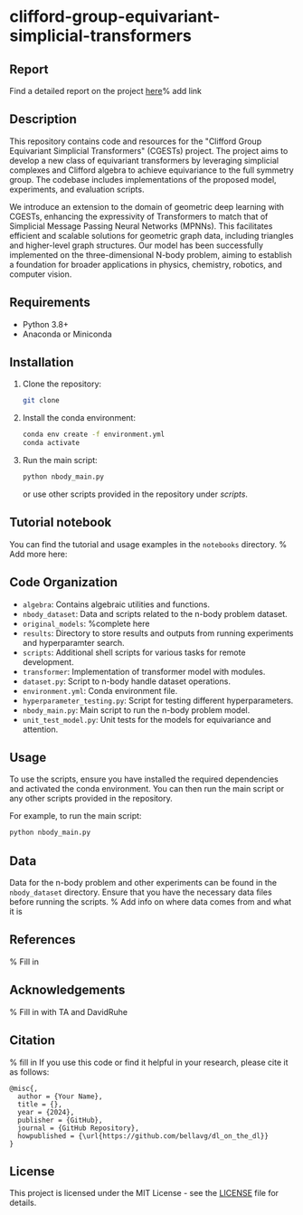 # clifford-group-equivariant-simplicial-transformers

## Report
Find a detailed report on the project [here]( )% add link

## Description
This repository contains code and resources for the "Clifford Group Equivariant Simplicial Transformers" (CGESTs) project. The project aims to develop a new class of equivariant transformers by leveraging simplicial complexes and Clifford algebra to achieve equivariance to the full symmetry group. The codebase includes implementations of the proposed model, experiments, and evaluation scripts.

We introduce an extension to the domain of geometric deep learning with CGESTs, enhancing the expressivity of Transformers to match that of Simplicial Message Passing Neural Networks (MPNNs). This facilitates efficient and scalable solutions for geometric graph data, including triangles and higher-level graph structures. Our model has been successfully implemented on the three-dimensional N-body problem, aiming to establish a foundation for broader applications in physics, chemistry, robotics, and computer vision. 
## Requirements
- Python 3.8+
- Anaconda or Miniconda

## Installation
1. Clone the repository:
   ```bash
   git clone
   ```
2. Install the conda environment:
   ```bash
   conda env create -f environment.yml
   conda activate 
   ```
3. Run the main script:
   ```bash
   python nbody_main.py
   ```
   or use other scripts provided in the repository under *scripts*.
   

## Tutorial notebook
You can find the tutorial and usage examples in the `notebooks` directory.
% Add more here:

## Code Organization
- `algebra`: Contains algebraic utilities and functions.
- `nbody_dataset`: Data and scripts related to the n-body problem dataset.
- `original_models`: %complete here
- `results`: Directory to store results and outputs from running experiments and hyperparamter search.
- `scripts`: Additional shell scripts for various tasks for remote development.
- `transformer`: Implementation of transformer model with modules.
- `dataset.py`: Script to n-body handle dataset operations.
- `environment.yml`: Conda environment file.
- `hyperparameter_testing.py`: Script for testing different hyperparameters.
- `nbody_main.py`: Main script to run the n-body problem model.
- `unit_test_model.py`: Unit tests for the models for equivariance and attention.

## Usage
To use the scripts, ensure you have installed the required dependencies and activated the conda environment. You can then run the main script or any other scripts provided in the repository.

For example, to run the main script:
```bash
python nbody_main.py
```

## Data
Data for the n-body problem and other experiments can be found in the `nbody_dataset` directory. 
Ensure that you have the necessary data files before running the scripts.
% Add info on where data comes from and what it is

## References
% Fill in
## Acknowledgements
% Fill in with TA and DavidRuhe

## Citation
% fill in
If you use this code or find it helpful in your research, please cite it as follows:
```
@misc{,
  author = {Your Name},
  title = {},
  year = {2024},
  publisher = {GitHub},
  journal = {GitHub Repository},
  howpublished = {\url{https://github.com/bellavg/dl_on_the_dl}}
}
```

## License
This project is licensed under the MIT License - see the [LICENSE](LICENSE) file for details.
```

